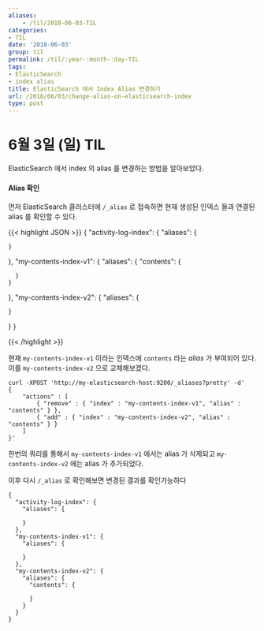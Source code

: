 ```yaml
---
aliases:
    - /til/2018-06-03-TIL
categories:
- TIL
date: '2018-06-03'
group: til
permalink: /til/:year-:month-:day-TIL
tags:
- ElasticSearch
- index alias
title: ElasticSearch 에서 Index Alias 변경하기
url: /2018/06/03/change-alias-on-elasticsearch-index
type: post
---
```



# 6월 3일 (일) TIL

ElasticSearch 에서 index 의 alias 를 변경하는 방법을 알아보았다.

<!--more-->

#### Alias 확인

먼저 ElasticSearch 클러스터에 `/_alias` 로 접속하면 현재 생성된 인덱스 들과 연결된 alias 를 확인할 수 있다.

{{< highlight JSON >}}
{
  "activity-log-index": {
    "aliases": {

    }
  },
  "my-contents-index-v1": {
    "aliases": {
      "contents": {

      }
    }
  },
  "my-contents-index-v2": {
    "aliases": {

    }
  }
}

{{< /highlight >}}

현재 `my-contents-index-v1` 이라는 인덱스에 `contents` 라는 *alias* 가 부여되어 있다. 이를 `my-contents-index-v2` 으로 교체해보겠다.

```
curl -XPOST 'http://my-elasticsearch-host:9200/_aliases?pretty' -d'
{
    "actions" : [
        { "remove" : { "index" : "my-contents-index-v1", "alias" : "contents" } },
        { "add" : { "index" : "my-contents-index-v2", "alias" : "contents" } }
    ]
}'
```

한번의 쿼리를 통해서 `my-contents-index-v1` 에서는 alias 가 삭제되고 `my-contents-index-v2` 에는 alias 가 추가되었다.

이후 다시 `/_alias` 로 확인해보면 변경된 결과를 확인가능하다


```
{
  "activity-log-index": {
    "aliases": {

    }
  },
  "my-contents-index-v1": {
    "aliases": {

    }
  },
  "my-contents-index-v2": {
    "aliases": {
      "contents": {

      }
    }
  }
}

```